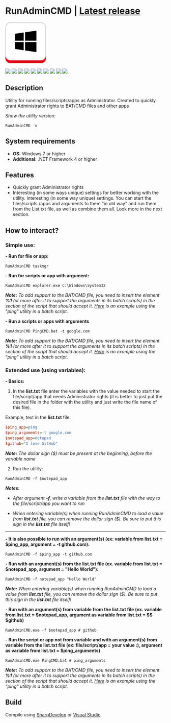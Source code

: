 # RunAdminCMD | [Latest release](https://github.com/Zalexanninev15/RunAdminCMD/releases/latest)

![](https://github.com/Zalexanninev15/RunAdminCMD/blob/master/Logo.png?raw=true)

[![](https://img.shields.io/badge/OS-Windows-informational?logo=windows)](https://github.com/Zalexanninev15/RunAdminCMD)
[![](https://img.shields.io/badge/written_on-.NET_Framework_4.6-512BD4.svg?logo=dotnet)](https://dotnet.microsoft.com/download/dotnet-framework/net4.6)
[![](https://img.shields.io/badge/written_on-CSharp-239120.svg?logo=csharp)](https://github.com/Zalexanninev15/RunAdminCMD)
[![](https://img.shields.io/github/v/release/Zalexanninev15/RunAdminCMD)](https://github.com/Zalexanninev15/RunAdminCMD/releases/latest)
[![](https://img.shields.io/github/downloads/Zalexanninev15/RunAdminCMD/total.svg)](https://github.com/Zalexanninev15/RunAdminCMD/releases)
[![](https://img.shields.io/github/last-commit/Zalexanninev15/RunAdminCMD)](https://github.com/Zalexanninev15/RunAdminCMD/commits/master)
[![](https://img.shields.io/github/stars/Zalexanninev15/RunAdminCMD.svg)](https://github.com/Zalexanninev15/RunAdminCMD/stargazers)
[![](https://img.shields.io/github/forks/Zalexanninev15/RunAdminCMD.svg)](https://github.com/Zalexanninev15/RunAdminCMD/network/members)
[![](https://img.shields.io/badge/license-MIT-blue.svg)](LICENSE)
[![](https://img.shields.io/badge/donate-Buy_Me_a_Coffee-F94400.svg)](https://zalexanninev15.jimdofree.com/buy-me-a-coffee)

## Description

Utility for running files/scripts/apps as Administrator. Created to quickly grant Administrator rights to BAT/CMD files and other apps

*Show the utility version:*

```batch
RunAdminCMD -v
```

## System requirements

* **OS:** Windows 7 or higher
* **Additional:** .NET Framework 4 or higher

## Features

* Quickly grant Administrator rights
* Interesting (in some ways unique) settings for better working with the utility. Interesting (in some way unique) settings. You can start the files/scripts /apps and arguments to them "in old way" and run them from the List.txt file, as well as combine them all. Look more in the next section.

## How to interact?

### Simple use:

**- Run for file or app:**

```batch
RunAdminCMD taskmgr
```



**- Run for scripts or app with argument:**

```batch
RunAdminCMD explorer.exe C:\Windows\System32
```

***Note:*** *To add support to the BAT/CMD file, you need to insert the element **%1** (or more after it to support the arguments in its batch scripts) in the section of the script that should accept it. [Here](https://github.com/Zalexanninev15/RunAdminCMD/blob/master/PingCMD.bat) is an example using the "ping" utility in a batch script.* 



**- Run a scripts or apps with arguments**

```batch
RunAdminCMD PingCMD.bat -t google.com
```

***Note:*** *To add support to the BAT/CMD file, you need to insert the element **%1** (or more after it to support the arguments in its batch scripts) in the section of the script that should accept it. [Here](https://github.com/Zalexanninev15/RunAdminCMD/blob/master/PingCMD.bat) is an example using the "ping" utility in a batch script.* 

### Extended use (using variables):

**- Basics:**

1. In the **list.txt** file enter the variables with the value needed to start the file/script/app that needs Administrator rights (it is better to just put the desired file in the folder with the utility and just write the file name of this file).

Example, text in the **list.txt** file: 

```ini
$ping_app=ping
$ping_arguments=-t google.com
$notepad_app=notepad
$github="I love GitHub"
```

***Note:*** *The dollar sign ($) must be present at the beginning, before the variable name*

2. Run the utility:

```batch
RunAdminCMD -f $notepad_app
```

***Notes:***

- *After argument **-f**, write a variable from the **list.txt** file with the way to the file/script/app you want to run*

- *When entering variable(s) when running RunAdminCMD to load a value from **list.txt** file, you can remove the dollar sign ($). Be sure to put this sign in the **list.txt** file itself!*

** **

**- It is also possible to run with an argument(s) (ex: variable from list.txt = $ping_app, argument = -t github.com):**

```batch
RunAdminCMD -f $ping_app -t github.com
```



**- Run with an argument(s) from the list.txt file (ex. variable from list.txt = $notepad_app, argument = "Hello World"):**

```batch
RunAdminCMD -f notepad_app "Hello World"
```

***Note:*** *When entering variable(s) when running RunAdminCMD to load a value from **list.txt** file, you can remove the dollar sign ($). Be sure to put this sign in the **list.txt** file itself!*



**- Run with an argument(s) from variable from the list.txt file (ex. variable from list.txt = $notepad_app, argument as variable from list.txt = $$ $github)**

```batch
RunAdminCMD.exe -f $notepad_app # github
```



**- Run the script or app not from variable and with an argument(s) from variable from the list.txt file (ex: file/script/app = your value :), argument as variable from list.txt = $ping_arguments)**

```batch
RunAdminCMD.exe PingCMD.bat # ping_arguments
```

***Note:*** *To add support to the BAT/CMD file, you need to insert the element **%1** (or more after it to support the arguments in its batch scripts) in the section of the script that should accept it. [Here](https://github.com/Zalexanninev15/RunAdminCMD/blob/master/PingCMD.bat) is an example using the "ping" utility in a batch script.* 

## Build

Compile using [SharpDevelop](https://sourceforge.net/projects/sharpdevelop) or [Visual Studio](https://visualstudio.microsoft.com/vs)
